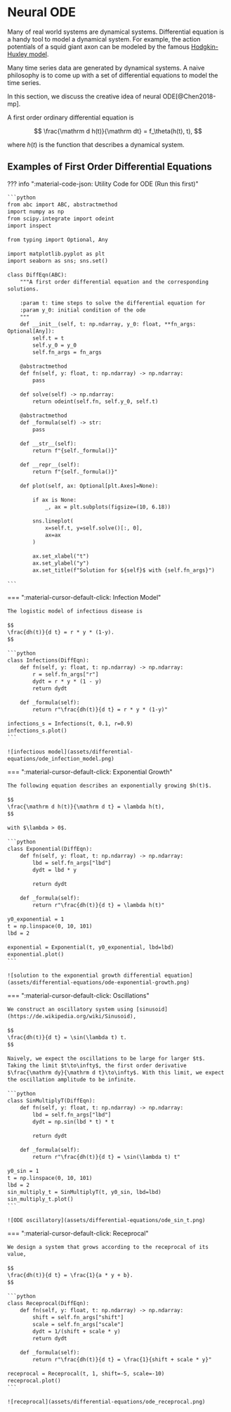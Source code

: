 # Neural ODE

Many of real world systems are dynamical systems. Differential equation is a handy tool to model a dynamical system. For example, the action potentials of a squid giant axon can be modeled by the famous [Hodgkin-Huxley model](https://en.wikipedia.org/wiki/Hodgkin%E2%80%93Huxley_model).

Many time series data are generated by dynamical systems. A naive philosophy is to come up with a set of differential equations to model the time series.

In this section, we discuss the creative idea of neural ODE[@Chen2018-mp].

A first order ordinary differential equation is

$$
\frac{\mathrm d h(t)}{\mathrm dt} = f_\theta(h(t), t),
$$

where $h(t)$ is the function that describes a dynamical system.

## Examples of First Order Differential Equations

??? info ":material-code-json: Utility Code for ODE (Run this first)"

    ```python
    from abc import ABC, abstractmethod
    import numpy as np
    from scipy.integrate import odeint
    import inspect

    from typing import Optional, Any

    import matplotlib.pyplot as plt
    import seaborn as sns; sns.set()

    class DiffEqn(ABC):
        """A first order differential equation and the corresponding solutions.

        :param t: time steps to solve the differential equation for
        :param y_0: initial condition of the ode
        """
        def __init__(self, t: np.ndarray, y_0: float, **fn_args: Optional[Any]):
            self.t = t
            self.y_0 = y_0
            self.fn_args = fn_args

        @abstractmethod
        def fn(self, y: float, t: np.ndarray) -> np.ndarray:
            pass

        def solve(self) -> np.ndarray:
            return odeint(self.fn, self.y_0, self.t)

        @abstractmethod
        def _formula(self) -> str:
            pass

        def __str__(self):
            return f"{self._formula()}"

        def __repr__(self):
            return f"{self._formula()}"

        def plot(self, ax: Optional[plt.Axes]=None):

            if ax is None:
                _, ax = plt.subplots(figsize=(10, 6.18))

            sns.lineplot(
                x=self.t, y=self.solve()[:, 0],
                ax=ax
            )

            ax.set_xlabel("t")
            ax.set_ylabel("y")
            ax.set_title(f"Solution for ${self}$ with {self.fn_args}")

    ```

=== ":material-cursor-default-click: Infection Model"

    The logistic model of infectious disease is

    $$
    \frac{dh(t)}{d t} = r * y * (1-y).
    $$

    ```python
    class Infections(DiffEqn):
        def fn(self, y: float, t: np.ndarray) -> np.ndarray:
            r = self.fn_args["r"]
            dydt = r * y * (1 - y)
            return dydt

        def _formula(self):
            return r"\frac{dh(t)}{d t} = r * y * (1-y)"

    infections_s = Infections(t, 0.1, r=0.9)
    infections_s.plot()
    ```

    ![infectious model](assets/differential-equations/ode_infection_model.png)


=== ":material-cursor-default-click: Exponential Growth"

    The following equation describes an exponentially growing $h(t)$.

    $$
    \frac{\mathrm d h(t)}{\mathrm d t} = \lambda h(t),
    $$

    with $\lambda > 0$.

    ```python
    class Exponential(DiffEqn):
        def fn(self, y: float, t: np.ndarray) -> np.ndarray:
            lbd = self.fn_args["lbd"]
            dydt = lbd * y

            return dydt

        def _formula(self):
            return r"\frac{dh(t)}{d t} = \lambda h(t)"

    y0_exponential = 1
    t = np.linspace(0, 10, 101)
    lbd = 2

    exponential = Exponential(t, y0_exponential, lbd=lbd)
    exponential.plot()
    ```

    ![solution to the exponential growth differential equation](assets/differential-equations/ode-exponential-growth.png)

=== ":material-cursor-default-click: Oscillations"

    We construct an oscillatory system using [sinusoid](https://de.wikipedia.org/wiki/Sinusoid),

    $$
    \frac{dh(t)}{d t} = \sin(\lambda t) t.
    $$

    Naively, we expect the oscillations to be large for larger $t$.
    Taking the limit $t\to\infty$, the first order derivative $\frac{\mathrm dy}{\mathrm d t}\to\infty$. With this limit, we expect the oscillation amplitude to be infinite.

    ```python
    class SinMultiplyT(DiffEqn):
        def fn(self, y: float, t: np.ndarray) -> np.ndarray:
            lbd = self.fn_args["lbd"]
            dydt = np.sin(lbd * t) * t

            return dydt

        def _formula(self):
            return r"\frac{dh(t)}{d t} = \sin(\lambda t) t"

    y0_sin = 1
    t = np.linspace(0, 10, 101)
    lbd = 2
    sin_multiply_t = SinMultiplyT(t, y0_sin, lbd=lbd)
    sin_multiply_t.plot()
    ```

    ![ODE oscillatory](assets/differential-equations/ode_sin_t.png)

=== ":material-cursor-default-click: Receprocal"

    We design a system that grows according to the receprocal of its value,

    $$
    \frac{dh(t)}{d t} = \frac{1}{a * y + b}.
    $$

    ```python
    class Receprocal(DiffEqn):
        def fn(self, y: float, t: np.ndarray) -> np.ndarray:
            shift = self.fn_args["shift"]
            scale = self.fn_args["scale"]
            dydt = 1/(shift + scale * y)
            return dydt

        def _formula(self):
            return r"\frac{dh(t)}{d t} = \frac{1}{shift + scale * y}"

    receprocal = Receprocal(t, 1, shift=-5, scale=-10)
    receprocal.plot()
    ```

    ![receprocal](assets/differential-equations/ode_receprocal.png)
